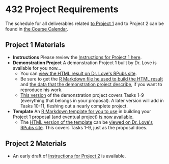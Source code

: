 # 432 Project Requirements

The schedule for all deliverables related [to Project 1](https://github.com/THOMASELOVE/2019-432/tree/master/projects/project1) and to Project 2 can be found in [the Course Calendar](https://github.com/THOMASELOVE/2019-432/blob/master/calendar.md).

## Project 1 Materials

- **Instructions** Please review the [Instructions for Project 1 here](https://github.com/THOMASELOVE/2019-432/tree/master/projects/project1).
- **Demonstration Project** A demonstration Project 1 built by Dr. Love is available for you now...
    - You can [view the HTML result on Dr. Love's RPubs site](http://rpubs.com/TELOVE/project1-demo1_2019-432).
    - Be sure to get the [R Markdown file he used to build the HTML result](https://github.com/THOMASELOVE/2019-432/blob/master/projects/project1-demo/432_2019_project1_demo_proposal_draft.Rmd) and [the data that the demonstration project describe](https://raw.githubusercontent.com/THOMASELOVE/2019-432/master/projects/project1-demo/cardiac.dat), if you want to reproduce his work.
    - [This version](http://rpubs.com/TELOVE/project1-demo1_2019-432) of the demonstration project covers Tasks 1-9 (everything that belongs in your proposal). A later version will add in Tasks 10-11, fleshing out a nearly complete project.
- **Template** An [R Markdown template for you to use](https://github.com/THOMASELOVE/2019-432/blob/master/projects/project1/432_2019_project1_template.Rmd) in building your Project 1 proposal (and eventual project) [is now available](https://github.com/THOMASELOVE/2019-432/blob/master/projects/project1/432_2019_project1_template.Rmd).
    - The [HTML version of the template](http://rpubs.com/TELOVE/template-for-2019-432-project1-proposal) can be [viewed on Dr. Love's RPubs site](http://rpubs.com/TELOVE/template-for-2019-432-project1-proposal). This covers Tasks 1-9, just as the proposal does.

## Project 2 Materials

- An early draft of [Instructions for Project 2](https://github.com/THOMASELOVE/2019-432/tree/master/projects/project2) is available.
